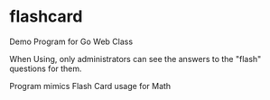 # flashcard
Demo Program for Go Web Class

When Using, only administrators can see the answers to the "flash" questions for them.

Program mimics Flash Card usage for Math